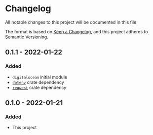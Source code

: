 # Changelog

All notable changes to this project will be documented in this file.

The format is based on [Keep a Changelog](https://keepachangelog.com/en/1.0.0/),
and this project adheres to [Semantic Versioning](https://semver.org/spec/v2.0.0.html).

## 0.1.1 - 2022-01-22

### Added

- `digitalocean` initial module
- [`dotenv`](https://crates.io/crates/dotenv) crate dependency
- [`reqwest`](https://crates.io/crates/reqwest) crate dependency

## 0.1.0 - 2022-01-21

### Added

- This project
